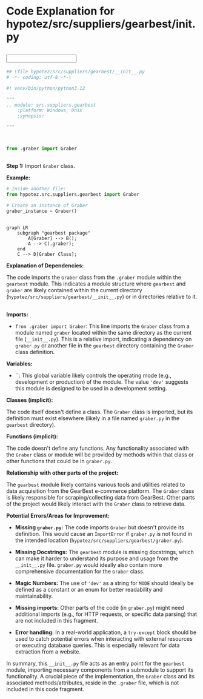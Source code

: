 # Code Explanation for hypotez/src/suppliers/gearbest/__init__.py

## <input code>

```python
## \file hypotez/src/suppliers/gearbest/__init__.py
# -*- coding: utf-8 -*-\

#! venv/bin/python/python3.12

"""
.. module: src.suppliers.gearbest 
	:platform: Windows, Unix
	:synopsis:

"""



from .graber import Graber
```

## <algorithm>

**Step 1:** Import `Graber` class.

**Example:**
```python
# Inside another file:
from hypotez.src.suppliers.gearbest import Graber

# Create an instance of Graber
graber_instance = Graber()
```


## <mermaid>

```mermaid
graph LR
    subgraph "gearbest package"
        A[Graber] --> B();
        A --> C(.graber);
    end
    C --> D[Graber Class];
```

**Explanation of Dependencies:**

The code imports the `Graber` class from the `.graber` module within the `gearbest` module. This indicates a module structure where `gearbest` and `graber` are likely contained within the current directory (`hypotez/src/suppliers/gearbest/__init__.py`) or in directories relative to it.


## <explanation>

**Imports:**

- `from .graber import Graber`: This line imports the `Graber` class from a module named `graber` located within the same directory as the current file (`__init__.py`). This is a relative import, indicating a dependency on `graber.py` or another file in the `gearbest` directory containing the `Graber` class definition.


**Variables:**

- ``: This global variable likely controls the operating mode (e.g., development or production) of the module.  The value `'dev'` suggests this module is designed to be used in a development setting.

**Classes (implicit):**

The code itself doesn't define a class.  The `Graber` class is imported, but its definition must exist elsewhere (likely in a file named `graber.py` in the `gearbest` directory).


**Functions (implicit):**

The code doesn't define any functions.  Any functionality associated with the `Graber` class or module will be provided by methods within that class or other functions that could be in `graber.py`.


**Relationship with other parts of the project:**

The `gearbest` module likely contains various tools and utilities related to data acquisition from the GearBest e-commerce platform.  The `Graber` class is likely responsible for scraping/collecting data from GearBest.  Other parts of the project would likely interact with the `Graber` class to retrieve data.


**Potential Errors/Areas for Improvement:**

- **Missing `graber.py`:**  The code imports `Graber` but doesn't provide its definition.  This would cause an `ImportError` if `graber.py` is not found in the intended location (`hypotez/src/suppliers/gearbest/graber.py`).


- **Missing Docstrings:**  The `gearbest` module is missing docstrings, which can make it harder to understand its purpose and usage from the `__init__.py` file.  `graber.py` would ideally also contain more comprehensive documentation for the `Graber` class.

- **Magic Numbers:** The use of `'dev'` as a string for `MODE` should ideally be defined as a constant or an enum for better readability and maintainability.


- **Missing imports:** Other parts of the code (in `graber.py`) might need additional imports (e.g., for HTTP requests, or specific data parsing) that are not included in this fragment.


- **Error handling:**  In a real-world application, a `try-except` block should be used to catch potential errors when interacting with external resources or executing database queries.  This is especially relevant for data extraction from a website.


In summary, this `__init__.py` file acts as an entry point for the `gearbest` module, importing necessary components from a submodule to support its functionality. A crucial piece of the implementation, the `Graber` class and its associated methods/attributes, reside in the `.graber` file, which is not included in this code fragment.